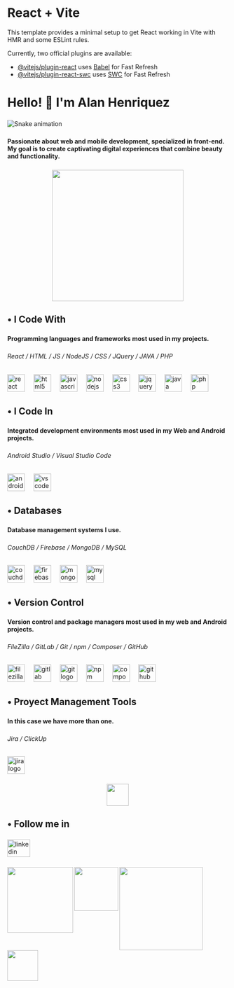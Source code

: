 # React + Vite

This template provides a minimal setup to get React working in Vite with HMR and some ESLint rules.

Currently, two official plugins are available:

- [@vitejs/plugin-react](https://github.com/vitejs/vite-plugin-react/blob/main/packages/plugin-react/README.md) uses [Babel](https://babeljs.io/) for Fast Refresh
- [@vitejs/plugin-react-swc](https://github.com/vitejs/vite-plugin-react-swc) uses [SWC](https://swc.rs/) for Fast Refresh


<h1 align="left">Hello! 👋 I'm Alan Henriquez</h1>

###

<img src="https://raw.githubusercontent.com/alanhenriquez /alanhenriquez /output/snake.svg" alt="Snake animation" />

###

<h4 align="left">Passionate about web and mobile development, specialized in front-end. My goal is to create captivating digital experiences that combine beauty and functionality.</h4>

###

<div align="center">
  <img height="300" src="https://bucket.alanderek.com/uploadeds/octocat-1713930784669.png"  />
</div>

###

<h2 align="left">• I Code With</h2>

###

<h4 align="left">Programming languages and frameworks ​​most used in my projects.</h4>

###

<h6 align="left">React / HTML / JS / NodeJS / CSS / JQuery / JAVA / PHP</h6>

###

<div align="left">
  <img src="https://cdn.jsdelivr.net/gh/devicons/devicon/icons/react/react-original.svg" height="40" alt="react logo"  />
  <img width="12" />
  <img src="https://cdn.jsdelivr.net/gh/devicons/devicon/icons/html5/html5-original.svg" height="40" alt="html5 logo"  />
  <img width="12" />
  <img src="https://cdn.jsdelivr.net/gh/devicons/devicon/icons/javascript/javascript-original.svg" height="40" alt="javascript logo"  />
  <img width="12" />
  <img src="https://cdn.jsdelivr.net/gh/devicons/devicon/icons/nodejs/nodejs-original.svg" height="40" alt="nodejs logo"  />
  <img width="12" />
  <img src="https://cdn.jsdelivr.net/gh/devicons/devicon/icons/css3/css3-original.svg" height="40" alt="css3 logo"  />
  <img width="12" />
  <img src="https://cdn.jsdelivr.net/gh/devicons/devicon/icons/jquery/jquery-original.svg" height="40" alt="jquery logo"  />
  <img width="12" />
  <img src="https://cdn.jsdelivr.net/gh/devicons/devicon/icons/java/java-original.svg" height="40" alt="java logo"  />
  <img width="12" />
  <img src="https://cdn.jsdelivr.net/gh/devicons/devicon/icons/php/php-original.svg" height="40" alt="php logo"  />
</div>

###

<h4 align="left"></h4>

###

<h2 align="left">• I Code In</h2>

###

<h4 align="left">Integrated development environments most used in my Web and Android projects.</h4>

###

<h6 align="left">Android Studio / Visual Studio Code</h6>

###

<div align="left">
  <img src="https://cdn.jsdelivr.net/gh/devicons/devicon/icons/androidstudio/androidstudio-original.svg" height="40" alt="androidstudio logo"  />
  <img width="12" />
  <img src="https://cdn.jsdelivr.net/gh/devicons/devicon/icons/vscode/vscode-original.svg" height="40" alt="vscode logo"  />
</div>

###

<h4 align="left"></h4>

###

<h2 align="left">• Databases</h2>

###

<h4 align="left">Database management systems I use.</h4>

###

<h6 align="left">CouchDB / Firebase / MongoDB / MySQL</h6>

###

<div align="left">
  <img src="https://cdn.jsdelivr.net/gh/devicons/devicon/icons/couchdb/couchdb-original.svg" height="40" alt="couchdb logo"  />
  <img width="12" />
  <img src="https://cdn.jsdelivr.net/gh/devicons/devicon/icons/firebase/firebase-plain.svg" height="40" alt="firebase logo"  />
  <img width="12" />
  <img src="https://cdn.jsdelivr.net/gh/devicons/devicon/icons/mongodb/mongodb-original.svg" height="40" alt="mongodb logo"  />
  <img width="12" />
  <img src="https://cdn.jsdelivr.net/gh/devicons/devicon/icons/mysql/mysql-original.svg" height="40" alt="mysql logo"  />
</div>

###

<h4 align="left"></h4>

###

<h2 align="left">• Version Control</h2>

###

<h4 align="left">Version control and package managers most used in my web and Android projects.</h4>

###

<h6 align="left">FileZilla / GitLab / Git / npm / Composer / GitHub</h6>

###

<div align="left">
  <img src="https://cdn.jsdelivr.net/gh/devicons/devicon/icons/filezilla/filezilla-plain.svg" height="40" alt="filezilla logo"  />
  <img width="12" />
  <img src="https://cdn.jsdelivr.net/gh/devicons/devicon/icons/gitlab/gitlab-original.svg" height="40" alt="gitlab logo"  />
  <img width="12" />
  <img src="https://cdn.jsdelivr.net/gh/devicons/devicon/icons/git/git-original.svg" height="40" alt="git logo"  />
  <img width="12" />
  <img src="https://cdn.jsdelivr.net/gh/devicons/devicon/icons/npm/npm-original-wordmark.svg" height="40" alt="npm logo"  />
  <img width="12" />
  <img src="https://cdn.jsdelivr.net/gh/devicons/devicon/icons/composer/composer-original.svg" height="40" alt="composer logo"  />
  <img width="12" />
  <img src="https://cdn.jsdelivr.net/gh/devicons/devicon/icons/github/github-original.svg" height="40" alt="github logo"  />
</div>

###

<h4 align="left"></h4>

###

<h2 align="left">• Proyect Management Tools</h2>

###

<h4 align="left">In this case we have more than one.</h4>

###

<h6 align="left">Jira / ClickUp</h6>

###

<div align="left">
  <img src="https://cdn.jsdelivr.net/gh/devicons/devicon/icons/jira/jira-original.svg" height="40" alt="jira logo"  />
</div>

###

<h4 align="left"></h4>

###

<div align="center">
  <img height="50" src="https://bucket.alanderek.com/uploadeds/gif_pacman.gif"  />
</div>

###

<h4 align="left"></h4>

###

<h2 align="left">• Follow me in</h2>

###

<div align="left">
  <img src="https://raw.githubusercontent.com/maurodesouza/profile-readme-generator/master/src/assets/icons/social/linkedin/default.svg" width="52" height="40" alt="linkedin logo"  />
</div>

###

<h4 align="left"></h4>

###

<img align="left" height="150" src="https://bucket.alanderek.com/uploadeds/gif_fogata.gif"  />

###

<img align="left" height="100" src="https://bucket.alanderek.com/uploadeds/gif_fogata.gif"  />

###

<img align="left" height="190" src="https://bucket.alanderek.com/uploadeds/gif_fogata.gif"  />

###

<img align="left" height="70" src="https://bucket.alanderek.com/uploadeds/gif_fogata.gif"  />

###
